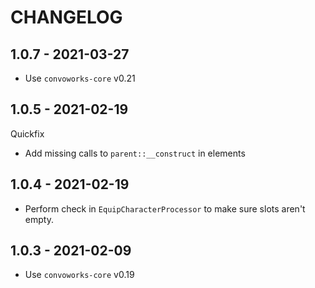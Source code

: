 # CHANGELOG

## 1.0.7 - 2021-03-27

* Use `convoworks-core` v0.21

## 1.0.5 - 2021-02-19

Quickfix

* Add missing calls to `parent::__construct` in elements

## 1.0.4 - 2021-02-19

* Perform check in `EquipCharacterProcessor` to make sure slots aren't empty.

## 1.0.3 - 2021-02-09

* Use `convoworks-core` v0.19

